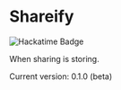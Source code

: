 # Shareify
![Hackatime Badge](https://hackatime-badge.hackclub.com/U07H3E1CW7J/Shareify)

When sharing is storing.

Current version: 0.1.0 (beta)